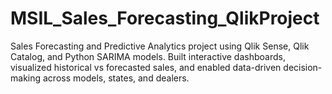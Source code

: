 # MSIL_Sales_Forecasting_QlikProject
Sales Forecasting and Predictive Analytics project using Qlik Sense, Qlik Catalog, and Python SARIMA models. Built interactive dashboards, visualized historical vs forecasted sales, and enabled data-driven decision-making across models, states, and dealers.
